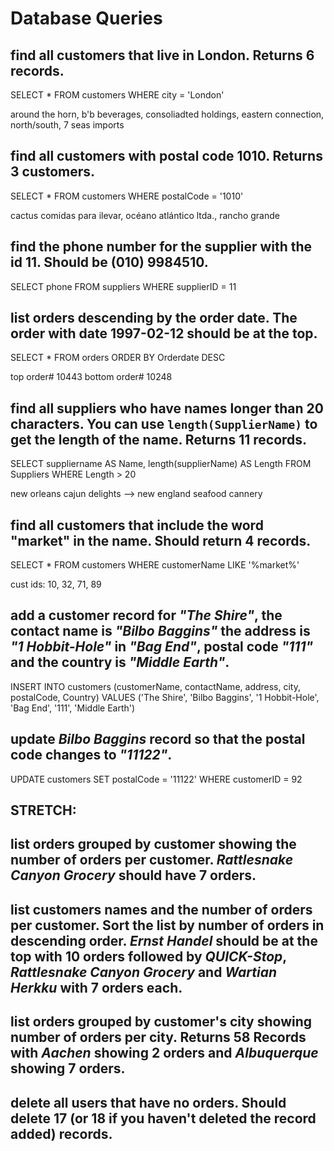 # Database Queries

## find all customers that live in London. Returns 6 records.

SELECT * FROM customers
WHERE city = 'London'

around the horn, b'b beverages, consoliadted holdings, eastern connection, north/south, 7 seas imports

## find all customers with postal code 1010. Returns 3 customers.

SELECT * FROM customers
WHERE postalCode = '1010'

cactus comidas para ilevar, océano atlántico ltda., rancho grande

## find the phone number for the supplier with the id 11. Should be (010) 9984510.

SELECT phone FROM suppliers
WHERE supplierID = 11

## list orders descending by the order date. The order with date 1997-02-12 should be at the top.

SELECT * FROM orders
ORDER BY Orderdate DESC

top order# 10443
bottom order# 10248

## find all suppliers who have names longer than 20 characters. You can use `length(SupplierName)` to get the length of the name. Returns 11 records.

SELECT suppliername AS Name, length(supplierName) AS Length FROM Suppliers
WHERE Length > 20

new orleans cajun delights --> new england seafood cannery


## find all customers that include the word "market" in the name. Should return 4 records.

SELECT * FROM customers
WHERE customerName LIKE '%market%'

cust ids: 10, 32, 71, 89


## add a customer record for _"The Shire"_, the contact name is _"Bilbo Baggins"_ the address is _"1 Hobbit-Hole"_ in _"Bag End"_, postal code _"111"_ and the country is _"Middle Earth"_.

INSERT INTO customers (customerName, contactName, address, city, postalCode, Country) VALUES ('The Shire', 'Bilbo Baggins', '1 Hobbit-Hole', 'Bag End', '111', 'Middle Earth')

## update _Bilbo Baggins_ record so that the postal code changes to _"11122"_.

UPDATE customers SET postalCode = '11122'
WHERE customerID = 92

## STRETCH:
## list orders grouped by customer showing the number of orders per customer. _Rattlesnake Canyon Grocery_ should have 7 orders.

## list customers names and the number of orders per customer. Sort the list by number of orders in descending order. _Ernst Handel_ should be at the top with 10 orders followed by _QUICK-Stop_, _Rattlesnake Canyon Grocery_ and _Wartian Herkku_ with 7 orders each.

## list orders grouped by customer's city showing number of orders per city. Returns 58 Records with _Aachen_ showing 2 orders and _Albuquerque_ showing 7 orders.

## delete all users that have no orders. Should delete 17 (or 18 if you haven't deleted the record added) records.
